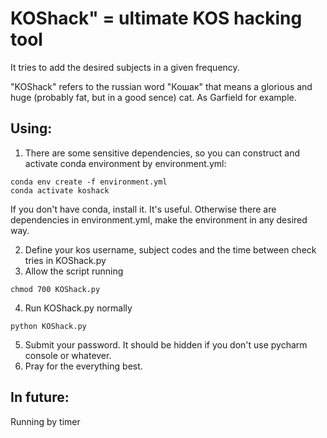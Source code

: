 # KOShack" = ultimate KOS hacking tool

It tries to add the desired subjects in a given frequency.

"KOShack" refers to the russian word "Кошак" that means a glorious and huge (probably fat, but in a good sence) cat. As Garfield for example.


## Using:
1. There are some sensitive dependencies, so you can construct and activate conda environment by environment.yml:

```console
conda env create -f environment.yml
conda activate koshack
```
If you don't have conda, install it. It's useful.
Otherwise there are dependencies in environment.yml, make the environment in any desired way.

2. Define your kos username, subject codes and the time between check tries in KOShack.py
3. Allow the script running
```console
chmod 700 KOShack.py
```
4. Run KOShack.py normally
```console
python KOShack.py
```
5. Submit your password. It should be hidden if you don't use pycharm console or whatever.
6. Pray for the everything best.


## In future:

Running by timer